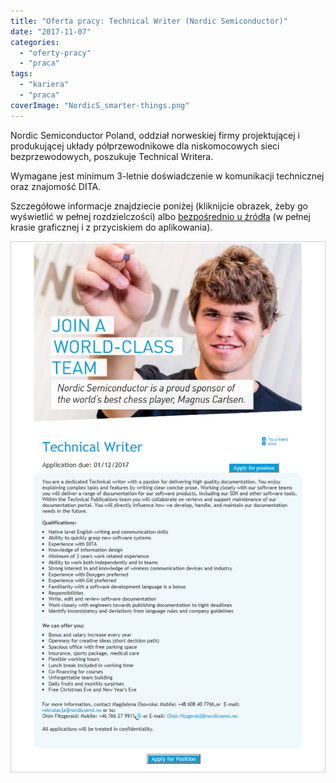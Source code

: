 ```yaml
---
title: "Oferta pracy: Technical Writer (Nordic Semiconductor)"
date: "2017-11-07"
categories:
  - "oferty-pracy"
  - "praca"
tags:
  - "kariera"
  - "praca"
coverImage: "NordicS_smarter-things.png"
---
```


Nordic Semiconductor Poland, oddział norweskiej firmy projektującej i produkującej układy półprzewodnikowe dla niskomocowych sieci bezprzewodowych, poszukuje Technical Writera.

Wymagane jest minimum 3-letnie doświadczenie w komunikacji technicznej oraz znajomość DITA.

Szczegółowe informacje znajdziecie poniżej (kliknijcie obrazek, żeby go wyświetlić w pełnej rozdzielczości) albo [bezpośrednio u źródła](https://candidate.hr-manager.net/ApplicationInit.aspx?cid=278&ProjectId=175649&MediaId=5) (w pełnej krasie graficznej i z przyciskiem do aplikowania).

[![](images/nordic_tech_writer.png)](http://techwriter.pl/wp-content/uploads/2017/11/nordic_tech_writer.png)

